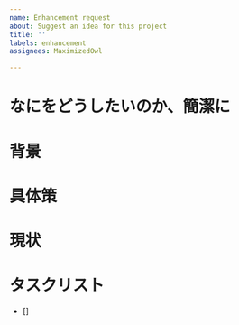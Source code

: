 ```yaml
---
name: Enhancement request
about: Suggest an idea for this project
title: ''
labels: enhancement
assignees: MaximizedOwl

---
```


# なにをどうしたいのか、簡潔に

# 背景

# 具体策

# 現状

# タスクリスト
- [] 